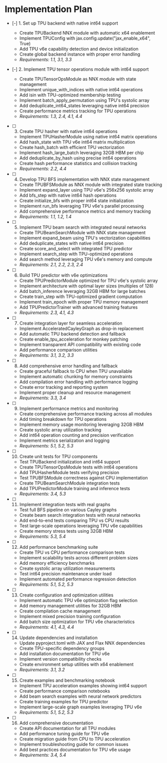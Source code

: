 # Implementation Plan

- [-] 1. Set up TPU backend with native int64 support
  - Create TPUBackend NNX module with automatic x64 enablement
  - Implement TPUConfig with jax.config.update("jax_enable_x64", True)
  - Add TPU v6e capability detection and device initialization
  - Create global backend instance with proper error handling
  - _Requirements: 1.1, 3.1, 3.3_

- [-] 2. Implement TPU tensor operations module with int64 support
  - Create TPUTensorOpsModule as NNX module with state management
  - Implement unique_with_indices with native int64 operations
  - Add isin with TPU-optimized membership testing
  - Implement batch_apply_permutation using TPU's systolic array
  - Add deduplicate_int64_states leveraging native int64 precision
  - Create performance metrics tracking for TPU operations
  - _Requirements: 1.3, 2.4, 4.1, 4.4_

- [ ] 3. Create TPU hasher with native int64 operations
  - Implement TPUHasherModule using native int64 matrix operations
  - Add hash_state with TPU v6e int64 matrix multiplication
  - Create hash_batch with efficient TPU vectorization
  - Implement hash_large_batch leveraging 32GB HBM per chip
  - Add deduplicate_by_hash using precise int64 operations
  - Create hash performance statistics and collision tracking
  - _Requirements: 2.2, 4.4_

- [ ] 4. Develop TPU BFS implementation with NNX state management
  - Create TPUBFSModule as NNX module with integrated state tracking
  - Implement expand_layer using TPU v6e's 256x256 systolic array
  - Add bfs_step with native int64 hash operations
  - Create initialize_bfs with proper int64 state initialization
  - Implement run_bfs leveraging TPU v6e's parallel processing
  - Add comprehensive performance metrics and memory tracking
  - _Requirements: 1.1, 1.2, 1.4_

- [ ] 5. Implement TPU beam search with integrated neural networks
  - Create TPUBeamSearchModule with NNX state management
  - Implement expand_beam using TPU's vectorization capabilities
  - Add deduplicate_states with native int64 precision
  - Create score_and_select with integrated TPU predictor
  - Implement search_step with TPU-optimized operations
  - Add search method leveraging TPU v6e's memory and compute
  - _Requirements: 2.1, 2.2, 2.3, 2.4_

- [ ] 6. Build TPU predictor with v6e optimizations
  - Create TPUPredictorModule optimized for TPU v6e's systolic array
  - Implement architecture with optimal layer sizes (multiples of 128)
  - Add batch_inference leveraging 32GB HBM for large batches
  - Create train_step with TPU-optimized gradient computation
  - Implement train_epoch with proper TPU memory management
  - Add TPUPredictorTrainer with advanced training features
  - _Requirements: 2.3, 4.1, 4.3_

- [ ] 7. Create integration layer for seamless acceleration
  - Implement AcceleratedCayleyGraph as drop-in replacement
  - Add automatic TPU backend detection and fallback
  - Create enable_tpu_acceleration for monkey patching
  - Implement transparent API compatibility with existing code
  - Add performance comparison utilities
  - _Requirements: 3.1, 3.2, 3.3_

- [ ] 8. Add comprehensive error handling and fallback
  - Create graceful fallback to CPU when TPU unavailable
  - Implement automatic chunking for memory constraints
  - Add compilation error handling with performance logging
  - Create error tracking and reporting system
  - Implement proper cleanup and resource management
  - _Requirements: 3.3, 3.4_

- [ ] 9. Implement performance metrics and monitoring
  - Create comprehensive performance tracking across all modules
  - Add timing breakdown for TPU operations
  - Implement memory usage monitoring leveraging 32GB HBM
  - Create systolic array utilization tracking
  - Add int64 operation counting and precision verification
  - Implement metrics serialization and logging
  - _Requirements: 5.1, 5.2, 5.3_

- [ ] 10. Create unit tests for TPU components
  - Test TPUBackend initialization and int64 support
  - Create TPUTensorOpsModule tests with int64 operations
  - Add TPUHasherModule tests verifying precision
  - Test TPUBFSModule correctness against CPU implementation
  - Create TPUBeamSearchModule integration tests
  - Add TPUPredictorModule training and inference tests
  - _Requirements: 3.4, 5.3_

- [ ] 11. Implement integration tests with real graphs
  - Test full BFS pipeline on various Cayley graphs
  - Create beam search integration tests with neural networks
  - Add end-to-end tests comparing TPU vs CPU results
  - Test large-scale operations leveraging TPU v6e capabilities
  - Create memory stress tests using 32GB HBM
  - _Requirements: 5.3, 5.4_

- [ ] 12. Add performance benchmarking suite
  - Create TPU vs CPU performance comparison tests
  - Implement scalability tests across different problem sizes
  - Add memory efficiency benchmarks
  - Create systolic array utilization measurements
  - Test int64 precision maintenance under load
  - Implement automated performance regression detection
  - _Requirements: 5.1, 5.2, 5.3_

- [ ] 13. Create configuration and optimization utilities
  - Implement automatic TPU v6e optimization flag selection
  - Add memory management utilities for 32GB HBM
  - Create compilation cache management
  - Implement mixed precision training configuration
  - Add batch size optimization for TPU v6e characteristics
  - _Requirements: 4.1, 4.3, 4.4_

- [ ] 14. Update dependencies and installation
  - Update pyproject.toml with JAX and Flax NNX dependencies
  - Create TPU-specific dependency groups
  - Add installation documentation for TPU v6e
  - Implement version compatibility checks
  - Create environment setup utilities with x64 enablement
  - _Requirements: 3.1, 3.2_

- [ ] 15. Create examples and benchmarking notebook
  - Implement TPU acceleration examples showing int64 support
  - Create performance comparison notebooks
  - Add beam search examples with neural network predictors
  - Create training examples for TPU predictor
  - Implement large-scale graph examples leveraging TPU v6e
  - _Requirements: 5.1, 5.2, 5.3_

- [ ] 16. Add comprehensive documentation
  - Create API documentation for all TPU modules
  - Add performance tuning guide for TPU v6e
  - Create migration guide from CPU to TPU acceleration
  - Implement troubleshooting guide for common issues
  - Add best practices documentation for TPU v6e usage
  - _Requirements: 3.4, 5.4_